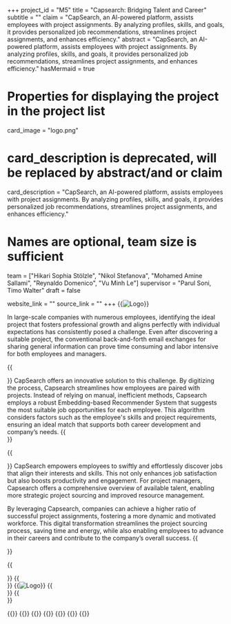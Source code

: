 +++
project_id = "M5"
title = "Capsearch: Bridging Talent and Career"
subtitle = ""
claim = "CapSearch, an AI-powered platform, assists employees with project assignments. By analyzing profiles, skills, and goals, it provides personalized job recommendations, streamlines project assignments, and enhances efficiency."
abstract = "CapSearch, an AI-powered platform, assists employees with project assignments. By analyzing profiles, skills, and goals, it provides personalized job recommendations, streamlines project assignments, and enhances efficiency."
hasMermaid = true

# Properties for displaying the project in the project list
card_image = "logo.png"
# card_description is deprecated, will be replaced by abstract/and or claim
card_description = "CapSearch, an AI-powered platform, assists employees with project assignments. By analyzing profiles, skills, and goals, it provides personalized job recommendations, streamlines project assignments, and enhances efficiency." 

# Names are optional, team size is sufficient
team = ["Hikari Sophia Stölzle", "Nikol Stefanova", "Mohamed Amine Sallami", "Reynaldo Domenico", "Vu Minh Le"]
supervisor = "Parul Soni, Timo Walter"
draft = false

website_link = ""
source_link = ""
+++
{{<image src="logo.png" alt="Logo">}}

<section>
In large-scale companies with numerous employees, identifying the ideal project that fosters professional growth and aligns perfectly with individual expectations has consistently posed a challenge. Even after discovering a suitable project, the conventional back-and-forth email exchanges for sharing general information can prove time consuming and labor intensive for both employees and managers. 
</section>

{{<section title="Our Goal">}}
CapSearch offers an innovative solution to this challenge. By digitizing the process, Capsearch streamlines how employees are paired with projects. Instead of relying on manual, inefficient methods, Capsearch employs a robust Embedding-based Recommender System that suggests the most suitable job opportunities for each employee. This algorithm considers factors such as the employee's skills and project requirements, ensuring an ideal match that supports both career development and company’s needs.
{{</section>}}

{{<section title="Main Idea">}}
CapSearch empowers employees to swiftly and effortlessly discover jobs that align their interests and skills. This not only enhances job satisfaction but also boosts productivity and engagement. For project managers, Capsearch offers a comprehensive overview of available talent, enabling more strategic project sourcing and improved resource management.

By leveraging Capsearch, companies can achieve a higher ratio of successful project assignments, fostering a more dynamic and motivated workforce. This digital transformation streamlines the project sourcing process, saving time and energy, while also enabling employees to advance in their careers and contribute to the company’s overall success.
{{</section>}}

{{<section title="Process">}}
{{</section>}} 
{{<image src="process.png" alt="Logo">}}
{{<section title="The team">}}
{{</section>}} 

{{<gallery>}}
{{<team-member image="cat.jpg" name="Hikari">}}
{{<team-member image="cat.jpg" name="Nikol">}}
{{<team-member image="cat.jpg" name="Amine">}}
{{<team-member image="cat.jpg" name="Minh">}}
{{<team-member image="cat.jpg" name="Reynaldo">}}
{{</gallery>}}

